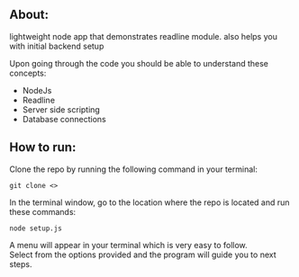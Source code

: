 ## About:

lightweight node app that demonstrates readline module. also helps you with initial backend setup  

Upon going through the code you should be able to understand these concepts:  

- NodeJs
- Readline
- Server side scripting
- Database connections  

## How to run:

Clone the repo by running the following command in your terminal:  

```
git clone <>
```  

In the terminal window, go to the location where the repo is located and run these commands:  

```
node setup.js
```  

A menu will appear in your terminal which is very easy to follow.  
Select from the options provided and the program will guide you to next steps.